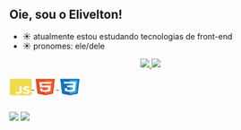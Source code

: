 ## Oie, sou o Elivelton!
- ☀️ atualmente estou estudando tecnologias de front-end
- ☀️ pronomes: ele/dele

<div align="center">
  <a href="https://github.com/elivelton132900">
  <img height="180em" src="https://github-readme-stats.vercel.app/api?username=elivelton132900&show_icons=true&theme=tokyonight&include_all_commits=true&count_private=true"/>
  <img height="180em" src="https://github-readme-stats.vercel.app/api/top-langs/?username=elivelton132900&layout=compact&langs_count=7&theme=tokyonight"/>
</div>
<div style="display: inline_block"><br>
  <img align="center" alt="Elivelton-Js" height="30" width="40" src="https://raw.githubusercontent.com/devicons/devicon/master/icons/javascript/javascript-plain.svg">
  <img align="center" alt="Elivelton-HTML" height="30" width="40" src="https://raw.githubusercontent.com/devicons/devicon/master/icons/html5/html5-original.svg">
  <img align="center" alt="Elivelton-CSS" height="30" width="40" src="https://raw.githubusercontent.com/devicons/devicon/master/icons/css3/css3-original.svg"
</div>

  ##  
  
<div> 
  <a href = "mailto:elivelton1329@gmail.com"><img src="https://img.shields.io/badge/-Gmail-%23333?style=for-the-badge&logo=gmail&logoColor=white" target="_blank"></a>
  <a href = "https://twitter.com/Elidev01"><img src="https://img.shields.io/badge/Twitter-1DA1F2?style=for-the-badge&logo=twitter&logoColor=white" target="_blank"></a>
</div>
